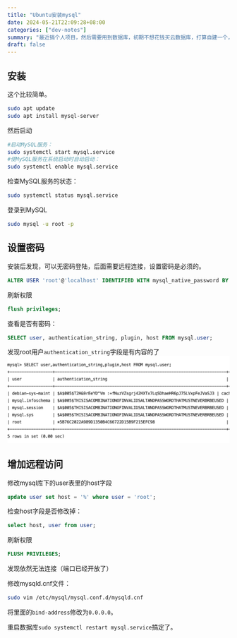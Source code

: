 ```yaml
---
title: "Ubuntu安装mysql"
date: 2024-05-21T22:09:28+08:00
categories: ["dev-notes"]
summary: "最近搞个人项目，然后需要用到数据库，初期不想花钱买云数据库，打算自建一个，安装到腾讯云ubuntu轻量服务器上，记录一下安装和处理问题的过程"
draft: false
---
```


## 安装
这个比较简单。
```bash
sudo apt update
sudo apt install mysql-server
```
然后启动

```bash
#启动MySQL服务：
sudo systemctl start mysql.service
#使MySQL服务在系统启动时自动启动：
sudo systemctl enable mysql.service
```

检查MySQL服务的状态：
```bash 
sudo systemctl status mysql.service
```
登录到MySQL
```bash
sudo mysql -u root -p
```
## 设置密码
安装后发现，可以无密码登陆，后面需要远程连接，设置密码是必须的。
```sql
ALTER USER 'root'@'localhost' IDENTIFIED WITH mysql_native_password BY "你的密码';
```

刷新权限
```sql
flush privileges;
```

查看是否有密码：
```sql
SELECT user, authentication_string, plugin, host FROM mysql.user;
```
发现root用户`authentication_string`字段是有内容的了
![图片](check-password.png)

## 增加远程访问

修改mysql库下的user表里的host字段
```sql
update user set host = '%' where user = 'root';
```
检查host字段是否修改掉：
```sql
select host, user from user;
```
刷新权限
```sql
FLUSH PRIVILEGES;
```
发现依然无法连接（端口已经开放了）

修改mysqld.cnf文件：
```bash
sudo vim /etc/mysql/mysql.conf.d/mysqld.cnf

```
将里面的`bind-address`修改为`0.0.0.0`。


重启数据库`sudo systemctl restart mysql.service`搞定了。